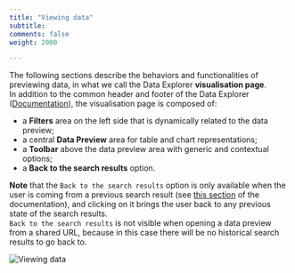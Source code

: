 ```yaml
---
title: "Viewing data"
subtitle: 
comments: false
weight: 2000

---
```


The following sections describe the behaviors and functionalities of previewing data, in what we call the Data Explorer **visualisation page**.  
In addition to the common header and footer of the Data Explorer ([Documentation](https://sis-cc.gitlab.io/dotstatsuite-documentation/using-de/general-layout/)), the visualisation page is composed of:
* a **Filters** area on the left side that is dynamically related to the data preview;
* a central **Data Preview** area for table and chart representations;
* a **Toolbar** above the data preview area with generic and contextual options;
* a **Back to the search results** option.

**Note** that the `Back to the search results` option is only available when the user is coming from a previous search result (see [this section](https://sis-cc.gitlab.io/dotstatsuite-documentation/using-de/searching-data/search-results/) of the documentation), and clicking on it brings the user back to any previous state of the search results.  
`Back to the search results` is not visible when opening a data preview from a shared URL, because in this case there will be no historical search results to go back to.  

![Viewing data](/images/de-viewing-data.png)
